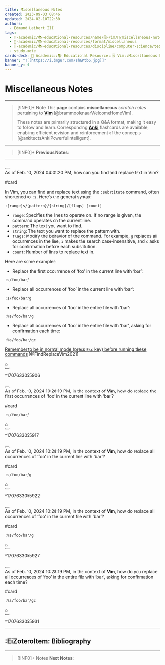 ```yaml
---
title: Miscellaneous Notes
created: 2023-09-03 08:46
updated: 2024-02-10T22:30
authors:
  - Edmund Leibert III
tags:
  - 🔴-academic/📚-educational-resources/name/🗒️-vim/🔖/miscellaneous-notes
  - 🔴-academic/📚-educational-resources/format/miscellaneous
  - 🔴-academic/📚-educational-resources/discipline/computer-science/technology/vim
  - study-note
cards-deck: 🔴 Academic::📚 Educational Resource::🗒️ Vim::Miscellaneous Notes
banner: "![[https://i.imgur.com/shEPtb6.jpg]]"
banner_y: 0
---
```


# Miscellaneous Notes

---

> [!INFO]+ Note 
> This **page** contains **miscellaneous** _scratch notes_ pertaining to **[Vim](https://www.zotero.org/)** [@brammoolenaarWelcomeHomeVim].
> 
> These notes are primarily structured in a Q&A format, making it easy to follow and learn. Corresponding [**Anki**](https://apps.ankiweb.net/) flashcards are available, enabling efficient revision and reinforcement of the concepts [@ankitectsAnkiPowerfulIntelligent].

---

> [!INFO]+ 
> **Previous Notes**:
> 

---

﹇<br>
As of Feb. 10, 2024 04:01:20 PM, how can you find and replace text in Vim?

#card 

In Vim, you can find and replace text using the `:substitute` command, often shortened to `:s`. Here’s the general syntax:

```vim
:[range]s/{pattern}/{string}/[flags] [count]
```

- `range`: Specifies the lines to operate on. If no range is given, the command operates on the current line.
- `pattern`: The text you want to find.
- `string`: The text you want to replace the pattern with.
- `flags`: Modify the behavior of the command. For example, `g` replaces all occurrences in the line, `i` makes the search case-insensitive, and `c` asks for confirmation before each substitution.
- `count`: Number of lines to replace text in.

Here are some examples:

- Replace the first occurrence of ‘foo’ in the current line with ‘bar’:

```vim
:s/foo/bar/
```

- Replace all occurrences of ‘foo’ in the current line with ‘bar’:

```vim
:s/foo/bar/g
```

- Replace all occurrences of ‘foo’ in the entire file with ‘bar’:

```vim
:%s/foo/bar/g
```

- Replace all occurrences of ‘foo’ in the entire file with ‘bar’, asking for confirmation each time:

```vim
:%s/foo/bar/gc
```

[Remember to be in normal mode (press `Esc` key) before running these commands](https://linuxize.com/post/vim-find-replace/) [@FindReplaceVim2021]

⌂
<br>﹈<br>^1707633055906

﹇<br>
As of Feb. 10, 2024 10:28:19 PM, in the context of **Vim**, how do replace the first occurrences of ‘foo’ in the current line with ‘bar’?

#card 

```vim
:s/foo/bar/
```

⌂
<br>﹈<br>^1707633055917

﹇<br>
As of Feb. 10, 2024 10:28:19 PM, in the context of **Vim**, how do replace all occurrences of ‘foo’ in the current line with ‘bar’?

#card 

```vim
:s/foo/bar/g
```

⌂
<br>﹈<br>^1707633055922

﹇<br>
As of Feb. 10, 2024 10:28:19 PM, in the context of **Vim**, how do replace all occurrences of ‘foo’ in the current file with ‘bar’?

#card 

```vim
:%s/foo/bar/g
```

⌂
<br>﹈<br>^1707633055927

﹇<br>
As of Feb. 10, 2024 10:28:19 PM, in the context of **Vim**, how do you replace all occurrences of ‘foo’ in the entire file with ‘bar’, asking for confirmation each time?

#card 

```vim
:%s/foo/bar/gc
```

⌂
<br>﹈<br>^1707633055931


---

## :EiZoteroItem: Bibliography

---

> [!INFO]+ Notes
> **Next Notes**:
> 

